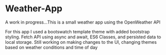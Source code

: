 # Weather-App
A work in progress...This is a small weather app using the OpenWeather API

For this app I used a bootswatch template theme with added bootstrap styling. Fetch API using async and await, ES6 Classes, and persisted data to local storage. Still working on making changes to the UI, changing themes based on weather conditions and time of day
